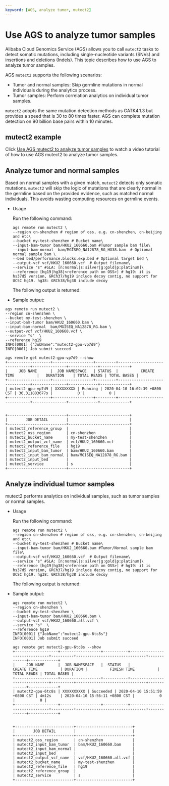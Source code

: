 ```yaml
---
keyword: [AGS, analyze tumor, mutect2]
---
```


# Use AGS to analyze tumor samples

Alibaba Cloud Genomics Service \(AGS\) allows you to call `mutect2` tasks to detect somatic mutations, including single-nucleotide variants \(SNVs\) and insertions and deletions \(Indels\). This topic describes how to use AGS to analyze tumor samples.

AGS `mutect2` supports the following scenarios:

-   Tumor and normal samples: Skip germline mutations in normal individuals during the analytics process.
-   Tumor samples: Perform correlation analytics on individual tumor samples.

`mutect2` adopts the same mutation detection methods as GATK4.1.3 but provides a speed that is 30 to 80 times faster. AGS can complete mutation detection on 90 billion base pairs within 10 minutes.

## mutect2 example

Click [Use AGS mutect2 to analyze tumor samples](https://aliware-images.oss-cn-hangzhou.aliyuncs.com/ACK/image/mutect2.svg) to watch a video tutorial of how to use AGS mutect2 to analyze tumor samples.

## Analyze tumor and normal samples

Based on normal samples with a given match, `mutect2` detects only somatic mutations. `mutect2` will skip the logic of mutations that are clearly normal in the germline based on the provided evidence, such as matched normal individuals. This avoids wasting computing resources on germline events.

-   Usage

    Run the following command:

    ```
    ags remote run mutect2 \
    --region cn-shenzhen # region of oss, e.g. cn-shenzhen, cn-beijing and etc\
    --bucket my-test-shenzhen # Bucket name\
    --input-bam-tumor bam/HKU2_160660.bam #Tumor sample bam file\
    --input-bam-normal  bam/MGISEQ_NA12878_RG_HG38.bam  # Optional normal sample bam \
    --bed bed/performance.blocks.exp.bed # Optional target bed \
    --output-vcf vcf/HKU2_160660.vcf  # Output filename\
    --service "s" #SLA: [n:normal|s:silver|g:gold|p:platinum]\
    --reference [hg19|hg38|<reference path on OSS>] # hg19: it is hs37d5 version, GRCh37/hg19 include decoy contig, no support for UCSC hg19. hg38: GRCh38/hg38 include decoy
    ```

    The following output is returned:

-   Sample output:

```
ags remote run mutect2 \
--region cn-shenzhen \
--bucket my-test-shenzhen \
--input-bam-tumor bam/HKU2_160660.bam \
--input-bam-normal  bam/MGISEQ_NA12878_RG.bam \
--output-vcf vcf/HKU2_160660.vcf \
--service "s"  \
--reference hg19
INFO[0001] {"JobName":"mutect2-gpu-vp7d9"}
INFO[0001] Job submit succeed

ags remote get mutect2-gpu-vp7d9 --show
+-------------------+------------------+---------+-------------------------------+---------------+-------------+-------------+
|     JOB NAME      |  JOB NAMESPACE   | STATUS  |          CREATE TIME          |   DURATION    | TOTAL READS | TOTAL BASES |
+-------------------+------------------+---------+-------------------------------+---------------+-------------+-------------+
| mutect2-gpu-vp7d9 | XXXXXXXXX | Running | 2020-04-10 16:02:39 +0800 CST | 36.311883677s |           0 |           0 |
+-------------------+------------------+---------+-------------------------------+---------------+-------------+-------------+


+--------------------------+---------------------------+
|        JOB DETAIL        |                           |
+--------------------------+---------------------------+
| mutect2_reference_group  |                           |
| mutect2_oss_region       | cn-shenzhen               |
| mutect2_bucket_name      | my-test-shenzhen          |
| mutect2_output_vcf_name  | vcf/HKU2_160660.vcf       |
| mutect2_reference_file   | hg19                      |
| mutect2_input_bam_tumor  | bam/HKU2_160660.bam       |
| mutect2_input_bam_normal | bam/MGISEQ_NA12878_RG.bam |
| mutect2_input_bed        |                           |
| mutect2_service          | s                         |
+--------------------------+---------------------------+
```


## Analyze individual tumor samples

mutect2 performs analytics on individual samples, such as tumor samples or normal samples.

-   Usage

    Run the following command:

    ```
    ags remote run mutect2 \
    --region cn-shenzhen # region of oss, e.g. cn-shenzhen, cn-beijing and etc\
    --bucket my-test-shenzhen # Bucket name\
    --input-bam-tumor bam/HKU2_160660.bam #Tumor/Normal sample bam file\
    --output-vcf vcf/HKU2_160660.vcf  # Output filename\
    --service "s" #SLA: [n:normal|s:silver|g:gold|p:platinum]\
    --reference [hg19|hg38|<reference path on OSS>] # hg19: it is hs37d5 version, GRCh37/hg19 include decoy contig, no support for UCSC hg19. hg38: GRCh38/hg38 include decoy
    ```

    The following output is returned:

-   Sample output:

    ```
    ags remote run mutect2 \
    --region cn-shenzhen \
    --bucket my-test-shenzhen \
    --input-bam-tumor bam/HKU2_160660.bam \
    --output-vcf vcf/HKU2_160660.all.vcf \
    --service "s"  \
    --reference hg19
    INFO[0001] {"JobName":"mutect2-gpu-6tc8s"}
    INFO[0001] Job submit succeed
    
    ags remote get mutect2-gpu-6tc8s --show
    +-------------------+------------------+-----------+-------------------------------+----------+-------------------------------+-------------+-------------+
    |     JOB NAME      |  JOB NAMESPACE   |  STATUS   |          CREATE TIME          | DURATION |          FINISH TIME          | TOTAL READS | TOTAL BASES |
    +-------------------+------------------+-----------+-------------------------------+----------+-------------------------------+-------------+-------------+
    | mutect2-gpu-6tc8s | XXXXXXXXXX | Succeeded | 2020-04-10 15:51:59 +0800 CST | 4m12s    | 2020-04-10 15:56:11 +0800 CST |           0 |           0 |
    +-------------------+------------------+-----------+-------------------------------+----------+-------------------------------+-------------+-------------+
    
    
    +--------------------------+-------------------------+
    |        JOB DETAIL        |                         |
    +--------------------------+-------------------------+
    | mutect2_oss_region       | cn-shenzhen             |
    | mutect2_input_bam_tumor  | bam/HKU2_160660.bam     |
    | mutect2_input_bam_normal |                         |
    | mutect2_input_bed        |                         |
    | mutect2_output_vcf_name  | vcf/HKU2_160660.all.vcf |
    | mutect2_bucket_name      | my-test-shenzhen        |
    | mutect2_reference_file   | hg19                    |
    | mutect2_reference_group  |                         |
    | mutect2_service          | s                       |
    +--------------------------+-------------------------+
    ```


